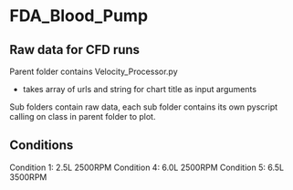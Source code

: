 # FDA_Blood_Pump
## Raw data for CFD runs

Parent folder contains Velocity_Processor.py
  - takes array of urls and string for chart title as input arguments 

Sub folders contain raw data, each sub folder contains its own pyscript calling on class in parent folder to plot.

## Conditions 
Condition 1: 2.5L 2500RPM
Condition 4: 6.0L 2500RPM
Condition 5: 6.5L 3500RPM

